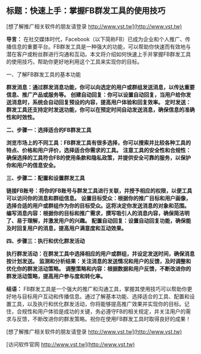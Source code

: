 ## **标题：快速上手：掌握FB群发工具的使用技巧**

[想了解推广相关软件的朋友请登录 http://www.vst.tw](http://www.vst.tw)

**导言：**
在社交媒体时代，Facebook（以下简称FB）已成为企业和个人推广、传播信息的重要平台。FB群发工具是一种强大的功能，可以帮助你快速而有效地与潜在客户或粉丝群进行沟通和互动。本文将介绍如何快速上手并掌握FB群发工具的使用技巧，帮助你更好地利用这个工具来实现你的目标。

一、了解FB群发工具的基本功能

**群发消息：通过群发消息功能，你可以向选定的用户或群组发送消息，以传达重要信息、推广产品或服务等。**
**创建自动回复：你可以设置自动回复，当用户给你发送消息时，系统会自动回复预设的内容，提高用户体验和回复效率。**
**定时发送：群发工具还支持定时发送功能，你可以在预定时间自动发送消息，确保信息的准确性和时效性。**

**二、步骤一：选择适合的FB群发工具**

**浏览市场上的不同工具：FB群发工具有很多选择，你可以搜索并比较各种工具的特点、价格和用户评价，选择适合你需求的工具。**
**注意工具的安全性和合规性：确保选择的工具符合FB的使用条款和隐私政策，并提供安全可靠的服务，以保护你和用户的信息安全。**

**三、步骤二：配置和设置群发工具**

**链接FB账号：将你的FB账号与群发工具进行关联，并授予相应的权限，以便工具可以访问你的消息和群组信息。**
**设置目标受众：根据你的推广目标和用户画像，选择合适的用户或群组作为你的目标受众。这将决定你发送消息的对象和范围。**
**编写消息内容：根据你的目标和推广需求，撰写吸引人的消息内容，确保简洁明了、易于理解，并激发用户的兴趣。**
**配置自动回复：设置自动回复功能，确保能及时回复用户的消息，提高用户满意度和互动效果。**

**四、步骤三：执行和优化群发活动**

**执行群发活动：在群发工具中选择相应的用户或群组，并设定发送时间，确保消息按计划发送。**
**监测和分析结果：关注消息的发送情况和用户的反馈，及时调整和优化你的群发活动策略。**
**调整策略和内容：根据数据和用户反馈，不断改进你的群发活动策略，提高用户参与度和转化率。**

**结语：**
FB群发工具是一个强大的推广和沟通工具，掌握其使用技巧可以帮助你更好地与目标用户互动和传播信息。通过了解基本功能、选择适合的工具、配置和设置工具，以及执行和优化群发活动，你将能够提高推广效果并实现你的目标。记住，合规性和用户体验是成功的关键，务必遵守FB的相关规定，并关注用户的需求与反馈，不断改进你的群发策略。祝你在使用FB群发工具时取得良好的成果！

[想了解推广相关软件的朋友请登录 http://www.vst.tw](http://www.vst.tw)


[访问软件官网 http://www.vst.tw](http://www.vst.tw)
